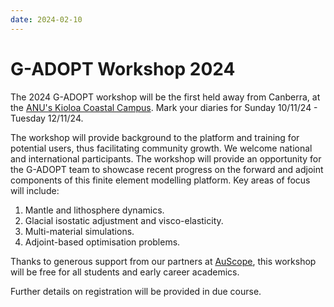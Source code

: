 ```yaml
---
date: 2024-02-10
---
```


# G-ADOPT Workshop 2024

The 2024 G-ADOPT workshop will be the first held away from Canberra, at the [ANU's Kioloa Coastal Campus](https://www.anu.edu.au/about/campuses-facilities/kioloa-coastal-campus). Mark your diaries for Sunday 10/11/24 - Tuesday 12/11/24. 

The workshop will provide background to the platform and training for potential users, thus facilitating community growth. We welcome national and international participants. The workshop will provide an opportunity for the G-ADOPT team to showcase recent progress on the forward and adjoint components of this finite element modelling platform. Key areas of focus will include:

1. Mantle and lithosphere dynamics.
2. Glacial isostatic adjustment and visco-elasticity.
3. Multi-material simulations.
4. Adjoint-based optimisation problems.

Thanks to generous support from our partners at [AuScope](https://www.auscope.org.au/), this workshop will be free for all students and early career academics.

Further details on registration will be provided in due course. 